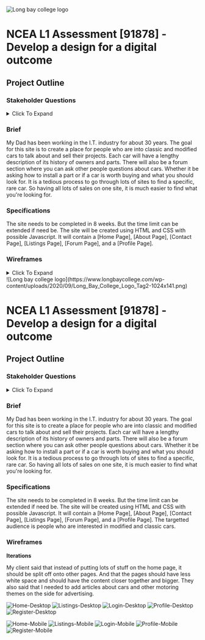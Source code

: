 ![Long bay college logo](https://www.longbaycollege.com/wp-content/uploads/2020/09/Long_Bay_College_Logo_Tag2-1024x141.png)

# **NCEA L1 Assessment** \[91878\] - Develop a design for a digital outcome

## Project Outline

### Stakeholder Questions
<details>
<summary> Click To Expand </summary>
    
#
- **Who are you as a company?**
    - Someone who needs someone else to do the development. Expertise in building sites for other people, etc.
#

- **What is the purpose of the website?**
    - People who are passionate about motor classic and modified vehicles with history and restoration processes, insights into modification products, credibility of mods / restorations.
#

- **What do you want the website to contain?**
    - Third party analysis, risk assessment, professionals opinions.
    - Link to companies from brands mentioned.
    - All within internal site.
    - Search engine optimization -- keywords and content.
#

- **What type of people is the site directed to?**
    - People who like restoring and modifying cars / buying them.
    - Large range of age ranges.
#

- **What do you want to achieve with this site?**
    - Creating a community.
    - Creating profit, advertisements, referrals, money from customers.
#

- **What design choices do you want for the website?**
    - Landing page: Tuned to the user, show what they like, user data-orientated, articles and links of certain things related to what the user likes and what they might / are interested in.- Teasers to make people want to read more and go the other site with the information.
#

- **How accessible should the site be?**
    - Most people who are using the site will be able to easily understand technology because the target market will be efficient in technology.
#

- **How far back should the site support?**
    - Latest browsers, using HTML 5, Javascript support.
#

- **What services should the site intergrate?**
    - Allow people to upload files, backend finances and  billing systems, user registration, credit card payments -- integration payment gateways (possibly 'Stripe'); all this must be secure and confidential.
#

- **What pages do you want the site to contain?**
    - Home page - links to all the other pages
    - TOS - Legalities / use
    - About us
    - Contact
    - Forums
    - Type of car - Style / classifications
#

- **Is there a specific time the site needs to be fully setup and working?**
    - In 2 months
#

- **Should the site be international or national?**
    - National
#

- **What are your hosting needs?**
    - 24hr hosting service
#

- **Are there any restraints, mandates, or guidelines for the site?**
    - TOS - Provided by client
    - Selling rules, etc
#

- **Why will people want to return to your website?**
    - Cars for sale / parts for sale
    - Forum discussions
    - Limited cars / parts
#
</details>

### Brief
My Dad has been working in the I.T. industry for about 30 years. The goal for this site is to create a place for people who are into classic and modified cars to talk about and sell their projects. Each car will have a lengthy description of its history of owners and parts. There will also be a forum section where you can ask other people questions about cars. Whether it be asking how to install a part or if a car is worth buying and what you should look for. It is a tedious process to go through lots of sites to find a specific, rare car. So having all lots of sales on one site, it is much easier to find what you're looking for.

### Specifications
The site needs to be completed in 8 weeks. But the time limit can be extended if need be. The site will be created using HTML and CSS with possible Javascript. It will contain a [Home Page], [About Page], [Contact Page], [Listings Page], [Forum Page], and a [Profile Page].

### Wireframes

<details>

<summary> Click To Expand </summary>

![Home-Desktop](https://github.com/404-WasFound/ncea-assessment-2/blob/main/plan/wireframes/home-desktop.jpg)
![Listings-Desktop](https://github.com/404-WasFound/ncea-assessment-2/blob/main/plan/wireframes/listings-desktop.jpg)
![Login-Desktop](https://github.com/404-WasFound/ncea-assessment-2/blob/main/plan/wireframes/login-desktop.jpg)
![Profile-Desktop](https://github.com/404-WasFound/ncea-assessment-2/blob/main/plan/wireframes/profile-desktop.jpg)
![Register-Desktop](https://github.com/404-WasFound/ncea-assessment-2/blob/main/plan/wireframes/register-desktop.jpg)

![Home-Mobile](https://github.com/404-WasFound/ncea-assessment-2/blob/main/plan/wireframes/home-mobile.jpg)
![Listings-Mobile](https://github.com/404-WasFound/ncea-assessment-2/blob/main/plan/wireframes/listings-mobile.jpg)
![Login-Mobile](https://github.com/404-WasFound/ncea-assessment-2/blob/main/plan/wireframes/login-mobile.jpg)
![Profile-Mobile](https://github.com/404-WasFound/ncea-assessment-2/blob/main/plan/wireframes/profile-mobile.jpg)
![Register-Mobile](https://github.com/404-WasFound/ncea-assessment-2/blob/main/plan/wireframes/register-mobile.jpg)

</details>
![Long bay college logo](https://www.longbaycollege.com/wp-content/uploads/2020/09/Long_Bay_College_Logo_Tag2-1024x141.png)

# **NCEA L1 Assessment** \[91878\] - Develop a design for a digital outcome

## Project Outline

### Stakeholder Questions
<details>
<summary> Click To Expand </summary>
    
#
- **Who are you as a company?**
    - Someone who needs someone else to do the development. Expertise in building sites for other people, etc.
#

- **What is the purpose of the website?**
    - People who are passionate about motor classic and modified vehicles with history and restoration processes, insights into modification products, credibility of mods / restorations.
#

- **What do you want the website to contain?**
    - Third party analysis, risk assessment, professionals opinions.
    - Link to companies from brands mentioned.
    - All within internal site.
    - Search engine optimization -- keywords and content.
#

- **What type of people is the site directed to?**
    - People who like restoring and modifying cars / buying them.
    - Large range of age ranges.
#

- **What do you want to achieve with this site?**
    - Creating a community.
    - Creating profit, advertisements, referrals, money from customers.
#

- **What design choices do you want for the website?**
    - Landing page: Tuned to the user, show what they like, user data-orientated, articles and links of certain things related to what the user likes and what they might / are interested in.- Teasers to make people want to read more and go the other site with the information.
#

- **How accessible should the site be?**
    - Most people who are using the site will be able to easily understand technology because the target market will be efficient in technology.
#

- **How far back should the site support?**
    - Latest browsers, using HTML 5, Javascript support.
#

- **What services should the site intergrate?**
    - Allow people to upload files, backend finances and  billing systems, user registration, credit card payments -- integration payment gateways (possibly 'Stripe'); all this must be secure and confidential.
#

- **What pages do you want the site to contain?**
    - Home page - links to all the other pages
    - TOS - Legalities / use
    - About us
    - Contact
    - Forums
    - Type of car - Style / classifications
#

- **Is there a specific time the site needs to be fully setup and working?**
    - In 2 months
#

- **Should the site be international or national?**
    - National
#

- **What are your hosting needs?**
    - 24hr hosting service
#

- **Are there any restraints, mandates, or guidelines for the site?**
    - TOS - Provided by client
    - Selling rules, etc
#

- **Why will people want to return to your website?**
    - Cars for sale / parts for sale
    - Forum discussions
    - Limited cars / parts
#
</details>

### Brief
My Dad has been working in the I.T. industry for about 30 years. The goal for this site is to create a place for people who are into classic and modified cars to talk about and sell their projects. Each car will have a lengthy description of its history of owners and parts. There will also be a forum section where you can ask other people questions about cars. Whether it be asking how to install a part or if a car is worth buying and what you should look for. It is a tedious process to go through lots of sites to find a specific, rare car. So having all lots of sales on one site, it is much easier to find what you're looking for.

### Specifications
The site needs to be completed in 8 weeks. But the time limit can be extended if need be. The site will be created using HTML and CSS with possible Javascript. It will contain a [Home Page], [About Page], [Contact Page], [Listings Page], [Forum Page], and a [Profile Page].
The targetted audience is people who are interested in modified and classic cars.

### Wireframes

**Iterations**

My client said that instead of putting lots of stuff on the home page, it should be split off onto other pages. And that the pages should have less white space and should have the content closer together and bigger. They also said that I needed to add articles about cars and other motoring themes on the side for advertising.

![Home-Desktop](https://github.com/404-WasFound/ncea-assessment-2/blob/main/plan/wireframes/home-desktop.jpg)
![Listings-Desktop](https://github.com/404-WasFound/ncea-assessment-2/blob/main/plan/wireframes/listings-desktop.jpg)
![Login-Desktop](https://github.com/404-WasFound/ncea-assessment-2/blob/main/plan/wireframes/login-desktop.jpg)
![Profile-Desktop](https://github.com/404-WasFound/ncea-assessment-2/blob/main/plan/wireframes/profile-desktop.jpg)
![Register-Desktop](https://github.com/404-WasFound/ncea-assessment-2/blob/main/plan/wireframes/register-desktop.jpg)

![Home-Mobile](https://github.com/404-WasFound/ncea-assessment-2/blob/main/plan/wireframes/home-mobile.jpg)
![Listings-Mobile](https://github.com/404-WasFound/ncea-assessment-2/blob/main/plan/wireframes/listings-mobile.jpg)
![Login-Mobile](https://github.com/404-WasFound/ncea-assessment-2/blob/main/plan/wireframes/login-mobile.jpg)
![Profile-Mobile](https://github.com/404-WasFound/ncea-assessment-2/blob/main/plan/wireframes/profile-mobile.jpg)
![Register-Mobile](https://github.com/404-WasFound/ncea-assessment-2/blob/main/plan/wireframes/register-mobile.jpg)

